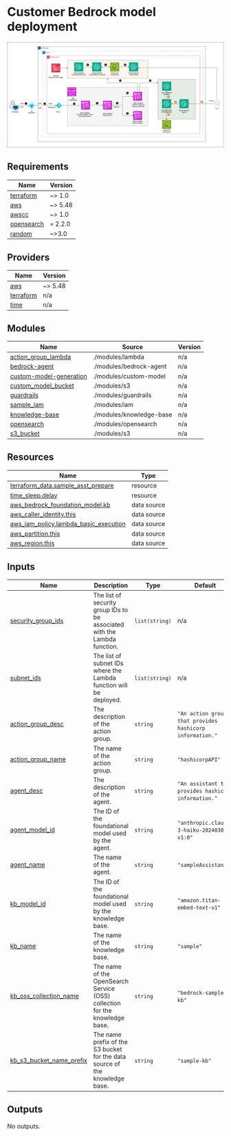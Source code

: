 <!-- BEGIN_TF_DOCS -->
# Customer Bedrock model deployment

![](./images/ML-Model-Deployment-Page-2.drawio.png)

## Requirements

| Name | Version |
|------|---------|
| <a name="requirement_terraform"></a> [terraform](#requirement\_terraform) | ~> 1.0 |
| <a name="requirement_aws"></a> [aws](#requirement\_aws) | ~> 5.48 |
| <a name="requirement_awscc"></a> [awscc](#requirement\_awscc) | ~> 1.0 |
| <a name="requirement_opensearch"></a> [opensearch](#requirement\_opensearch) | = 2.2.0 |
| <a name="requirement_random"></a> [random](#requirement\_random) | ~>3.0 |

## Providers

| Name | Version |
|------|---------|
| <a name="provider_aws"></a> [aws](#provider\_aws) | ~> 5.48 |
| <a name="provider_terraform"></a> [terraform](#provider\_terraform) | n/a |
| <a name="provider_time"></a> [time](#provider\_time) | n/a |

## Modules

| Name | Source | Version |
|------|--------|---------|
| <a name="module_action_group_lambda"></a> [action\_group\_lambda](#module\_action\_group\_lambda) | ./modules/lambda | n/a |
| <a name="module_bedrock-agent"></a> [bedrock-agent](#module\_bedrock-agent) | ./modules/bedrock-agent | n/a |
| <a name="module_custom-model-generation"></a> [custom-model-generation](#module\_custom-model-generation) | ./modules/custom-model | n/a |
| <a name="module_custom_model_bucket"></a> [custom\_model\_bucket](#module\_custom\_model\_bucket) | ./modules/s3 | n/a |
| <a name="module_guardrails"></a> [guardrails](#module\_guardrails) | ./modules/guardrails | n/a |
| <a name="module_sample_iam"></a> [sample\_iam](#module\_sample\_iam) | ./modules/iam | n/a |
| <a name="module_knowledge-base"></a> [knowledge-base](#module\_knowledge-base) | ./modules/knowledge-base | n/a |
| <a name="module_opensearch"></a> [opensearch](#module\_opensearch) | ./modules/opensearch | n/a |
| <a name="module_s3_bucket"></a> [s3\_bucket](#module\_s3\_bucket) | ./modules/s3 | n/a |

## Resources

| Name | Type |
|------|------|
| [terraform_data.sample_asst_prepare](https://registry.terraform.io/providers/hashicorp/terraform/latest/docs/resources/data) | resource |
| [time_sleep.delay](https://registry.terraform.io/providers/hashicorp/time/latest/docs/resources/sleep) | resource |
| [aws_bedrock_foundation_model.kb](https://registry.terraform.io/providers/hashicorp/aws/latest/docs/data-sources/bedrock_foundation_model) | data source |
| [aws_caller_identity.this](https://registry.terraform.io/providers/hashicorp/aws/latest/docs/data-sources/caller_identity) | data source |
| [aws_iam_policy.lambda_basic_execution](https://registry.terraform.io/providers/hashicorp/aws/latest/docs/data-sources/iam_policy) | data source |
| [aws_partition.this](https://registry.terraform.io/providers/hashicorp/aws/latest/docs/data-sources/partition) | data source |
| [aws_region.this](https://registry.terraform.io/providers/hashicorp/aws/latest/docs/data-sources/region) | data source |

## Inputs

| Name | Description | Type | Default | Required |
|------|-------------|------|---------|:--------:|
| <a name="input_security_group_ids"></a> [security\_group\_ids](#input\_security\_group\_ids) | The list of security group IDs to be associated with the Lambda function. | `list(string)` | n/a | yes |
| <a name="input_subnet_ids"></a> [subnet\_ids](#input\_subnet\_ids) | The list of subnet IDs where the Lambda function will be deployed. | `list(string)` | n/a | yes |
| <a name="input_action_group_desc"></a> [action\_group\_desc](#input\_action\_group\_desc) | The description of the action group. | `string` | `"An action group that provides hashicorp information."` | no |
| <a name="input_action_group_name"></a> [action\_group\_name](#input\_action\_group\_name) | The name of the action group. | `string` | `"hashicorpAPI"` | no |
| <a name="input_agent_desc"></a> [agent\_desc](#input\_agent\_desc) | The description of the agent. | `string` | `"An assistant that provides hashicorp information."` | no |
| <a name="input_agent_model_id"></a> [agent\_model\_id](#input\_agent\_model\_id) | The ID of the foundational model used by the agent. | `string` | `"anthropic.claude-3-haiku-20240307-v1:0"` | no |
| <a name="input_agent_name"></a> [agent\_name](#input\_agent\_name) | The name of the agent. | `string` | `"sampleAssistant"` | no |
| <a name="input_kb_model_id"></a> [kb\_model\_id](#input\_kb\_model\_id) | The ID of the foundational model used by the knowledge base. | `string` | `"amazon.titan-embed-text-v1"` | no |
| <a name="input_kb_name"></a> [kb\_name](#input\_kb\_name) | The name of the knowledge base. | `string` | `"sample"` | no |
| <a name="input_kb_oss_collection_name"></a> [kb\_oss\_collection\_name](#input\_kb\_oss\_collection\_name) | The name of the OpenSearch Service (OSS) collection for the knowledge base. | `string` | `"bedrock-sample-kb"` | no |
| <a name="input_kb_s3_bucket_name_prefix"></a> [kb\_s3\_bucket\_name\_prefix](#input\_kb\_s3\_bucket\_name\_prefix) | The name prefix of the S3 bucket for the data source of the knowledge base. | `string` | `"sample-kb"` | no |

## Outputs

No outputs.
<!-- END_TF_DOCS -->